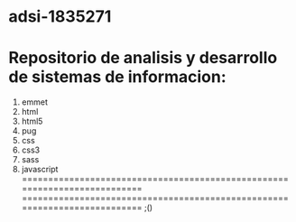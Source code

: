 # adsi-1835271
Repositorio de analisis y desarrollo de sistemas de informacion:
==========================================================================
1. emmet
2. html
3. html5
4. pug
5. css
6. css3
7. sass
8. javascript
==========================================================================
==========================================================================
;()
